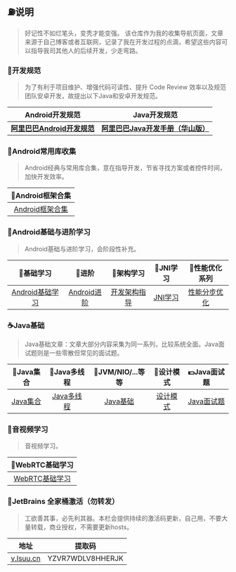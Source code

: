 ## :fuelpump:说明 ##

> 好记性不如烂笔头，变秃才能变强。
> 该仓库作为我的收集导航页面，文章来源于自己博客或者互联网，记录了我在开发过程的点滴，希望这些内容可以指导我司其他人的后续开发，少走弯路。
### :triangular_ruler:开发规范 ###
>为了有利于项目维护、增强代码可读性、提升 Code Review 效率以及规范团队安卓开发，故提出以下Java和安卓开发规范。

|               **Android开发规范**                |                       **Java开发规范**                       |
| :----------------------------------------------: | :----------------------------------------------------------: |
| [**阿里巴巴Android开发规范**](src/alibabaandroid.pdf) | [**阿里巴巴Java开发手册（华山版）**](https://github.com/alibaba/p3c/blob/master/%E9%98%BF%E9%87%8C%E5%B7%B4%E5%B7%B4Java%E5%BC%80%E5%8F%91%E6%89%8B%E5%86%8C%EF%BC%88%E5%8D%8E%E5%B1%B1%E7%89%88%EF%BC%89.pdf) |


### :lollipop:Android常用库收集 ###

>Android经典与常用库合集，意在指导开发，节省寻找方案或者控件时间，加快开发效率。

| :candy:Android框架合集 |
| :------: |
| [Android框架合集](src/androidlibs.md) |

### :icecream:Android基础与进阶学习 ###
>Android基础与进阶学习，会阶段性补充。

|            **:custard:基础学习**            |             :cake:进阶             |              :sushi:架构学习               |        :apple:JNI学习​        |          **:beers:性能优化**系列           |
| :-----------------------------------------: | :--------------------------------: | :----------------------------------------: | :--------------------------: | :----------------------------------------: |
| [Android基础学习](src/androidbasicguide.md) | [Android进阶](src/androidskill.md) | [开发架构指导](src/androidarchitecture.md) | [JNI学习](src/androidjni.md) | [性能分步优化](src/androidoptimization.md) |

### :coffee:Java基础 ###

> Java基础文章：文章大部分内容采集为同一系列，比较系统全面。Java面试题则是一些零散但常见的面试题。

| :book:Java集合 | :memo:Java多线程 | :ski:JVM/NIO/...等等 | :guitar:设计模式 |:dollar:Java面试题 |
| :------:| :------: | :------: |:------: |:------: |
| [Java集合](src/collection.md) | [Java多线程](src/thread.md) | [Java基础](src/javabasic.md) |[设计模式](src/designmode.md) |[Java面试题](src/interview.md) |

### :microphone:音视频学习

> 音视频学习。

|   **:custard:WebRTC基础学习**   |
| :-----------------------------: |
| [WebRTC基础学习](src/webrtc.md) |

### :bullettrain_side:JetBrains 全家桶激活（勿转发）

> 工欲善其事，必先利其器。本栏会提供持续的激活码更新，自己用，不要大量转载，商业授权，不需要更新hosts。

|         地址          |      提取码      |
| :-------------------: | :--------------: |
| [v.lsuu.cn](v.lsuu.cn) | YZVR7WDLV8HHERJK |

